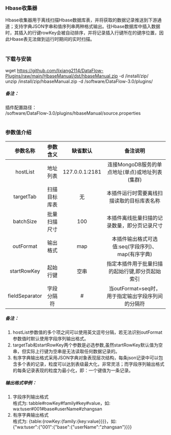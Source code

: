 ### Hbase收集器  
Hbase收集器用于离线扫描Hbase数据库表，并将获取的数据记录推送到下游通道；支持字典JSON字串和值序列串两种格式输出。往Hbase数据库中插入数据时，其插入的行键rowKey会被自动排序，并将记录插入行键所在的键序位置，因此Hbase表无法做到运行时期间的实时扫描。  
​      

### 下载与安装  
wget https://github.com/lixiang2114/DataFlow-Plugins/raw/main/HbaseManual/dst/hbaseManual.zip -d /install/zip/  
unzip  /install/zip/hbaseManual.zip -d /software/DataFlow-3.0/plugins/    

##### 备注：  
插件配置路径：  
 /software/DataFlow-3.0/plugins/hbaseManual/source.properties  
​      

### 参数值介绍  
|参数名称|参数含义|缺省默认|备注说明|
|:-----:|:-------:|:-------:|:-------:|
|hostList|地址列表|127.0.0.1:2181|连接MongoDB服务的单点地址(单点)或地址列表(集群)|
|targetTab|扫描目标库表|无|本插件运行时需要离线扫描读取的目标库表名称|
|batchSize|批量扫描尺寸|100|本插件离线批量扫描的记录数量，即分页记录尺寸|
|outFormat|输出格式|map|本插件输出格式可选值:seq(字段序列)、map(有序字典)|
|startRowKey|起始行键|空串|指定本插件用于批量扫描的起始行键,即分页起始索引|
|fieldSeparator|字段分隔符|#|当outFormat=seq时，用于指定输出字段序列间的分隔符|


##### 备注：  
1. hostList参数值的多个项之间可以使用英文逗号分隔，若无法识别outFormat参数值时默认使用字段序列输出格式。  
2. targetTab和startRowKey两个参数是必选参数,虽然startRowKey默认值为空串，但实际上行键为空串是无法读取任何数据记录的。  
3. 有序字典输出格式采用JSON字典对象表现层次结构，每条json记录中可以包含多个表的记录，粒度可以达到表级最大化，非常灵活；而字段序列输出格式的每条记录表现的粒度为最小化，即：一个键值为一条记录。  
##### 输出格式举例：  
1. 字段序列输出格式  
格式为: tabble#rowKey#family#key#value，如:  
wa:tuser#001#base#userName#zhangsan
2. 有序字典输出格式  
格式为: {table:{rowKey:{family:{key:value}}}}，如:  
{"wa:tuser":{"001":{"base":{"userName":"zhangsan"}}}}  